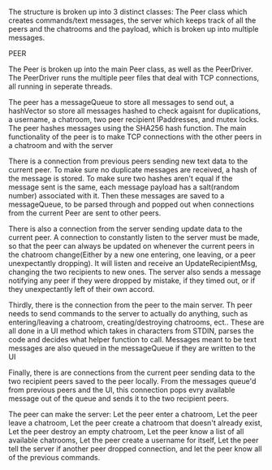The structure is broken up into 3 distinct classes:
The Peer class which creates commands/text messages,
the server which keeps track of all the peers and the chatrooms
and the payload, which is broken up into multiple messages.

PEER

The Peer is broken up into the main Peer class, as well as the PeerDriver.
The PeerDriver runs the multiple peer files that deal with TCP connections, all running in seperate threads.

The peer has a messageQueue to store all messages to send out, a hashVector so store all messages hashed to check agaisnt for duplications, a username, a chatroom, two peer recipient IPaddresses, and mutex locks. The peer hashes messages using the SHA256 hash function. The main functionality of the peer is to make TCP connections with the other peers in a chatroom and with the server

There is a connection from previous peers sending new text data to the current peer.
To make sure no duplicate messages are received, a hash of the message is stored.
To make sure two hashes aren't equal if the message sent is the same, each message payload has a salt(random number) associated with it. Then these messages are saved to a messageQueue, to be parsed through and popped out when connections from the current Peer are sent to other peers.

There is also a connection from the server sending update data to the current peer.
A connection to constantly listen to the server must be made, so that the peer can always be updated on whenever the current peers in the chatroom change(Either by a new one entering, one leaving, or a peer unexpectantly dropping). It will listen and receive an UpdateRecipientMsg, changing the two recipients to new ones. The server also sends a message notifying any peer if they were dropped by mistake, if they timed out, or if they unexpectantly left of their own accord.

Thirdly, there is the connection from the peer to the main server. Th peer needs to send commands to the server to actually do anything, such as entering/leaving a chatroom, creating/destroying chatrooms, ect.. These are all done in a UI method which takes in characters from STDIN, parses the code and decides what helper function to call. Messages meant to be text messages are also queued in the messageQueue if they are written to the UI

Finally, there is are connections from the current peer sending data to the two recipient peers saved to the peer locally.
From the messages queue'd from previous peers and the UI, this connection pops evry available message out of the queue and sends it to the two recipient peers.

The peer can make the server: Let the peer enter a chatroom, Let the peer leave a chatroom, Let the peer create a chatroom that doesn't already exist, Let the peer destroy an empty chatroom, Let the peer know a list of all available chatrooms, Let the peer create a username for itself, Let the peer tell the server if another peer dropped connection, and let the peer know all of the previous commands.
